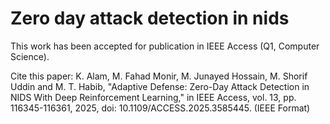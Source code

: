 # Zero day attack detection in nids
This work has been accepted for publication in IEEE Access (Q1, Computer Science).

Cite this paper: K. Alam, M. Fahad Monir, M. Junayed Hossain, M. Shorif Uddin and M. T. Habib, "Adaptive Defense: Zero-Day Attack Detection in NIDS With Deep Reinforcement Learning," in IEEE Access, vol. 13, pp. 116345-116361, 2025, doi: 10.1109/ACCESS.2025.3585445. (IEEE Format)

